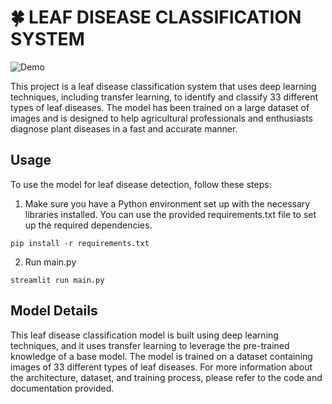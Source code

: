 # 🍀 LEAF DISEASE CLASSIFICATION SYSTEM

![Demo](https://github.com/shukur-alom/leaf-diseases-detect/blob/main/Media/website.gif)


This project is a leaf disease classification system that uses deep learning techniques, including transfer learning, to identify and classify 33 different types of leaf diseases. The model has been trained on a large dataset of images and is designed to help agricultural professionals and enthusiasts diagnose plant diseases in a fast and accurate manner.


## Usage

To use the model for leaf disease detection, follow these steps:

1. Make sure you have a Python environment set up with the necessary libraries installed. You can use the provided requirements.txt file to set up the required dependencies.

```
pip install -r requirements.txt
```

2. Run main.py

```
streamlit run main.py 
```

## Model Details
This leaf disease classification model is built using deep learning techniques, and it uses transfer learning to leverage the pre-trained knowledge of a base model. The model is trained on a dataset containing images of 33 different types of leaf diseases. For more information about the architecture, dataset, and training process, please refer to the code and documentation provided.

